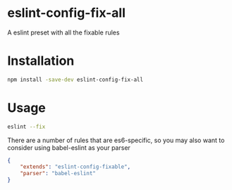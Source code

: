 # eslint-config-fix-all
A eslint preset with all the fixable rules

# Installation

```sh
npm install -save-dev eslint-config-fix-all
```


# Usage

```sh
eslint --fix
```

There are a number of rules that are es6-specific, so you may also want to consider using babel-eslint as your parser

```json
{
    "extends": "eslint-config-fixable",
    "parser": "babel-eslint"
}
```